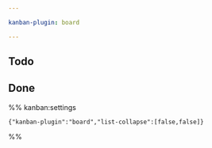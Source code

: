 ```yaml
---

kanban-plugin: board

---
```


## Todo



## Done





%% kanban:settings
```
{"kanban-plugin":"board","list-collapse":[false,false]}
```
%%